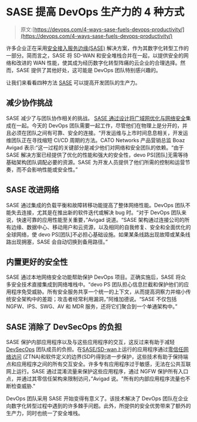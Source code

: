 # SASE 提高 DevOps 生产力的 4 种方式

> 原文:[https://devops.com/4-ways-sase-fuels-devops-productivity/](https://devops.com/4-ways-sase-fuels-devops-productivity/)

许多企业正在采用[安全接入服务边缘(SASE)](https://securityboulevard.com/2020/05/how-sase-can-stop-cyberattackers-in-their-tracks/) 解决方案，作为其数字化转型工作的一部分。简而言之，SASE 将 SD-WAN 和安全堆栈合并在一起，以提供安全的网络和改进的 WAN 性能，使其成为经历数字化转型阵痛的云企业的合理选择。然而，SASE 提供了其他好处，这可能是 DevOps 团队特别感兴趣的。

让我们来看看四种方法 [SASE](https://devops.com/?s=SASE) 可以提高开发团队的生产力。

## 减少协作挑战

SASE 减少了与团队协作相关的挑战。 [SASE 通过设计将广域网优化与网络安全](https://securityboulevard.com/2021/03/is-misinformation-slowing-sase-adoption/)集成在一起。今天的 DevOps 团队需要一起工作，尽管他们在物理上是分开的，并且必须在团队之间有可靠、安全的连接。“开发运维与上市时间息息相关，开发运维团队正在寻找缩短 CI/CD 周期的方法。CATO Networks 产品营销总监 Boaz Avigad 表示:“这一过程的关键部分是减少他们对网络和安全团队的依赖。“由于 SASE 解决方案已经提供了优化的性能和强大的安全性，devo PS[团队]无需等待基础架构团队调配必要的资源。SASE 为开发人员提供了他们所需的控制和运营节奏，而不会影响性能或安全性。”

## SASE 改进网络

SASE 通过集成的负载平衡和故障转移功能提高了整体网络性能。DevOps 团队不能失去连接，尤其是在推出新的软件迭代或解决 bug 时。“对于 DevOps 团队来说，快速可靠的应用性能至关重要，”Avigad 说道。“SASE 架构通过连接公司的所有边缘、数据中心、移动用户和云资源，以及相同的自我修复、安全和全面优化的全球网络，使 devo PS[团队]不必担心基础设施。如果某条线路出现故障或某条线路出现拥塞，SASE 会自动切换到备用路径。”

## 内置更好的安全性

SASE 通过本地网络安全功能帮助保护 DevOps 项目。正确实施后，SASE 将众多安全技术直接集成到网络堆栈中。“devo PS 团队担心信息拦截和保护他们的应用程序免受威胁。所有安全服务共享一个统一的上下文，从而提高洞察力并缩小传统安全架构中的差距；攻击者经常利用漏洞，”阿维加德说。“SASE 不仅包括 NGFW、IPS、SWG、AV 和 MDR 服务，还将它们聚合到一个单通架构中。”

## SASE 消除了 DevSecOps 的负担

SASE 保护内部应用程序以及与这些应用程序的交互，这反过来有助于减轻 [DevSecOps](https://devops.com/?s=DevSecOps) 团队成员的负担。在[SASE/SD-wan](https://devops.com/?s=SD-WAN)上运行的应用程序通过[零信任网络访问](https://devops.com/?s=ZTNA) (ZTNA)和软件定义的边界(SDP)得到进一步保护，这些技术有助于保持端点和应用程序之间的所有交互安全。许多专有应用程序过于敏感，无法在公共互联网上运行。SASE 通过混淆流量来保护这些应用程序，通过 NGFW 保护所有入口点，并通过其零信任架构来限制访问，”Avigad 说。"所有的内部应用程序流量也不断检查威胁."

DevOps 团队采用 SASE 开始变得有意义了。该技术解决了 DevOps 团队在企业向数字化转型过程中遇到的许多棘手问题。此外，所提供的安全优势带来了额外的生产力，同时也统一了安全堆栈。